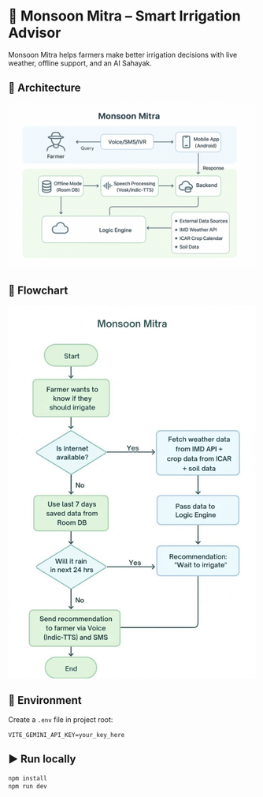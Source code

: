 # 🌾 Monsoon Mitra – Smart Irrigation Advisor

Monsoon Mitra helps farmers make better irrigation decisions with live weather, offline support, and an AI Sahayak.

## 📐 Architecture

![Architecture](assets/architecture_mitr.png)

## 🧭 Flowchart

![Flowchart](assets/flowchart_mitr.jpeg)

## 🔐 Environment

Create a `.env` file in project root:

```
VITE_GEMINI_API_KEY=your_key_here
```

## ▶️ Run locally

```
npm install
npm run dev
```
